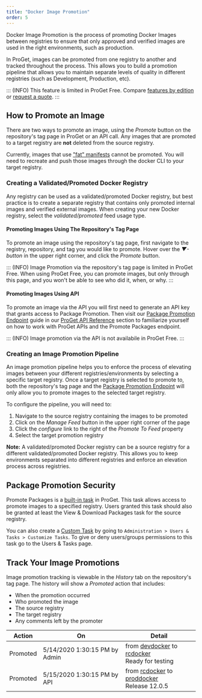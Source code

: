 ```yaml
---
title: "Docker Image Promotion"
order: 5
---
```



Docker Image Promotion is the process of promoting Docker Images between registries to ensure that only approved and verified images are used in the right environments, such as production. 

In ProGet, images can be promoted from one registry to another and tracked throughout the process. This allows you to build a promotion pipeline that allows you to maintain separate levels of quality in different registries (such as Development, Production, etc).


::: (INFO)
This feature is limited in ProGet Free. Compare [features by edition](/docs/proget/administration/license) or [request a quote](https://inedo.com/proget/pricing/request-quote). 
:::

## How to Promote an Image
There are two ways to promote an image, using the _Promote_ button on the repository's tag page in ProGet or an API call. Any images that are promoted to a target registry are __not__ deleted from the source registry.  

Currently, images that use ["fat" manifests](https://docs.docker.com/registry/spec/manifest-v2-2/) cannot be promoted. You will need to recreate and push those images through the docker CLI to your target registry.

### Creating a Validated/Promoted Docker Registry 

Any registry can be used as a validated/promoted Docker registry, but best practice is to create a separate registry that contains only promoted internal images and verified external images. When creating your new Docker registry, select the _validated/promoted_ feed usage type.

#### Promoting Images Using The Repository's Tag Page 

To promote an image using the repository's tag page, first navigate to the registry, repository, and tag you would like to promote. Hover over the _▼-button_ in the upper right corner, and click the _Promote_ button.

::: (INFO)
Image Promotion via the repository's tag page is limited in ProGet Free. When using ProGet Free, you can promote images, but only through this page, and you won't be able to see who did it, when, or why.
:::

#### Promoting Images Using API 

To promote an image via the API you will first need to generate an API key that grants access to Package Promotion. Then visit our [Package Promotion Endpoint](/docs/proget/packages/package-promotion) guide in our [ProGet API Reference](/docs/proget/api) section to familiarize yourself on how to work with ProGet APIs and the Promote Packages endpoint.

::: (INFO)
Image promotion via the API is not availabile in ProGet Free.
:::

### Creating an Image Promotion Pipeline 

An image promotion pipeline helps you to enforce the process of elevating images between your different registries/environments by selecting a specific target registry. Once a target registry is selected to promote to, both the repository's tag page and the [Package Promotion Endpoint](/docs/proget/packages/package-promotion) will only allow you to promote images to the selected target registry.

To configure the pipeline, you will need to:
1. Navigate to the source registry containing the images to be promoted  
2. Click on the _Manage Feed_ button in the upper right corner of the page
3. Click the _configure_ link to the right of the _Promote To Feed_ property
4. Select the target promotion registry

**Note:** A validated/promoted Docker registry can be a source registry for a different validated/promoted Docker registry. This allows you to keep environments separated into different registries and enforce an elevation process across registries.

## Package Promotion Security

Promote Packages is a [built-in task](/docs/proget/administration-security) in ProGet. This task allows access to promote images to a specified registry. Users granted this task should also be granted at least the View & Download Packages task for the source registry. 

You can also create a [Custom Task](/docs/proget/administration-security/creating-tasks) by going to `Administration > Users & Tasks > Customize Tasks`. To give or deny users/groups permissions to this task go to the Users & Tasks page.

## Track Your Image Promotions 

Image promotion tracking is viewable in the _History_ tab on the repository's tag page.  The history will show a _Promoted_ action that includes:
- When the promotion occurred
- Who promoted the image
- The source registry
- The target registry
- Any comments left by the promoter

|Action|On|Detail
|-----|-----|------
Promoted|5/14/2020 1:30:15 PM by Admin|from [devdocker](/) to [rcdocker](/)<br/>Ready for testing
Promoted|5/15/2020 1:30:15 PM by API|from [rcdocker](/) to [proddocker](/)<br/>Release 12.0.5

